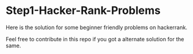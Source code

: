 # Step1-Hacker-Rank-Problems
Here is the solution for some beginner friendly problems on hackerrank.

Feel free to contribute in this repo if you got a alternate solution for the same.
